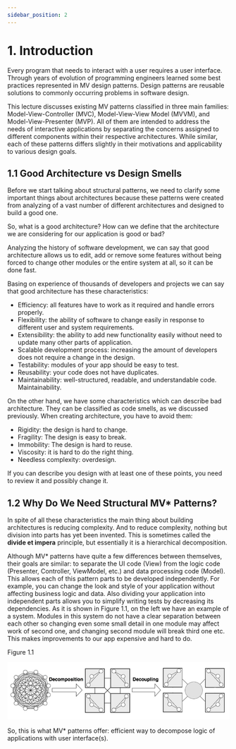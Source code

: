 ```yaml
---
sidebar_position: 2
---
```


# 1. Introduction

Every program that needs to interact with a user requires a user interface. Through years of evolution of programming engineers learned some best practices represented in MV design patterns. Design patterns are reusable solutions to commonly occurring problems in software design.

This lecture discusses existing MV patterns classified in three main families: Model-View-Controller (MVC), Model-View-View Model (MVVM), and Model-View-Presenter (MVP). All of them are intended to address the needs of interactive applications by separating the concerns assigned to different components within their respective architectures. While similar, each of these patterns differs slightly in their motivations and applicability to various design goals.

## 1.1 Good Architecture vs Design Smells

Before we start talking about structural patterns, we need to clarify some important things about architectures because these patterns were created from analyzing of a vast number of different architectures and designed to build a good one.

So, what is a good architecture? How can we define that the architecture we are considering for our application is good or bad?

Analyzing the history of software development, we can say that good architecture allows us to edit, add or remove some features without being forced to change other modules or the entire system at all, so it can be done fast.

Basing on experience of thousands of developers and projects we can say that good architecture has these characteristics:
- Efficiency: all features have to work as it required and handle errors properly.
- Flexibility: the ability of software to change easily in response to different user and system requirements.
- Extensibility: the ability to add new functionality easily without need to update many other parts of application.
- Scalable development process: increasing the amount of developers does not require a change in the design.
- Testability: modules of your app should be easy to test.
- Reusability: your code does not have duplicates.
- Maintainability: well-structured, readable, and understandable code. Maintainability.

On the other hand, we have some characteristics which can describe bad architecture. They can be classified as code smells, as we discussed previously. When creating architecture, you have to avoid them:
- Rigidity: the design is hard to change.
- Fragility: The design is easy to break.
- Immobility: The design is hard to reuse.
- Viscosity: it is hard to do the right thing.
- Needless complexity: overdesign.

If you can describe you design with at least one of these points, you need to review it and possibly change it.

## 1.2 Why Do We Need Structural MV* Patterns?

In spite of all these characteristics the main thing about building architectures is reducing complexity. And to reduce complexity, nothing but division into parts has yet been invented. This is sometimes called the **divide et impera** principle, but essentially it is a hierarchical decomposition.

Although MV* patterns have quite a few differences between themselves, their goals are similar: to separate the UI code (View) from the logic code (Presenter, Controller, ViewModel, etc.) and data processing code (Model). This allows each of this pattern parts to be developed independently. For example, you can change the look and style of your application without affecting business logic and data. Also dividing your application into independent parts allows you to simplify writing tests by decreasing its dependencies. As it is shown in Figure 1.1, on the left we have an example of a system. Modules in this system do not have a clear separation between each other so changing even some small detail in one module may affect work of second one, and changing second module will break third one etc. This makes improvements to our app expensive and hard to do.

Figure 1.1

![img.png](img/system.jpg)

So, this is what MV* patterns offer: efficient way to decompose logic of applications with user interface(s).
